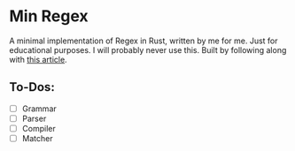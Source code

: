 # Min Regex

A minimal implementation of Regex in Rust, written by me for me. Just for educational purposes.
I will probably never use this. Built by following along with [this article](https://kean.blog/post/lets-build-regex).

## To-Dos:
- [ ] Grammar
- [ ] Parser
- [ ] Compiler
- [ ] Matcher
